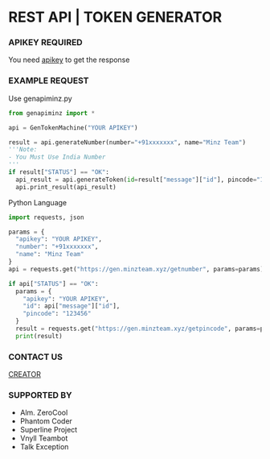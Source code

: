 # REST API | TOKEN GENERATOR

### APIKEY REQUIRED
You need <a href="https://api.minzteam.xyz">apikey</a> to get the response

### EXAMPLE REQUEST
Use genapiminz.py
```python
from genapiminz import *

api = GenTokenMachine("YOUR APIKEY")

result = api.generateNumber(number="+91xxxxxxx", name="Minz Team")
'''Note:
- You Must Use India Number
'''
if result["STATUS"] == "OK":
  api_result = api.generateToken(id=result["message"]["id"], pincode="123456")
  api.print_result(api_result)
```
Python Language
```python
import requests, json

params = {
  "apikey": "YOUR APIKEY",
  "number": "+91xxxxxxx",
  "name": "Minz Team"
}
api = requests.get("https://gen.minzteam.xyz/getnumber", params=params).json()

if api["STATUS"] == "OK":
  params = {
    "apikey": "YOUR APIKEY",
    "id": api["message"]["id"],
    "pincode": "123456"
  }
  result = requests.get("https://gen.minzteam.xyz/getpincode", params=params).json()
  print(result)
```

### CONTACT US
<a href="https://line.me/ti/p/~visss.">CREATOR</a>

### SUPPORTED BY
* Alm. ZeroCool
* Phantom Coder
* Superline Project
* Vnyll Teambot
* Talk Exception
